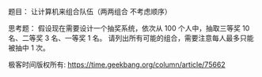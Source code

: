 题目：
让计算机来组合队伍（两两组合 不考虑顺序）

思考题：
假设现在需要设计一个抽奖系统，依次从 100 个人中，抽取三等奖 10 名、二等奖 3 名、一等奖 1 名。
请列出所有可能的组合，需要注意每人最多只能被抽中 1 次。


极客时间版权所有: https://time.geekbang.org/column/article/75662